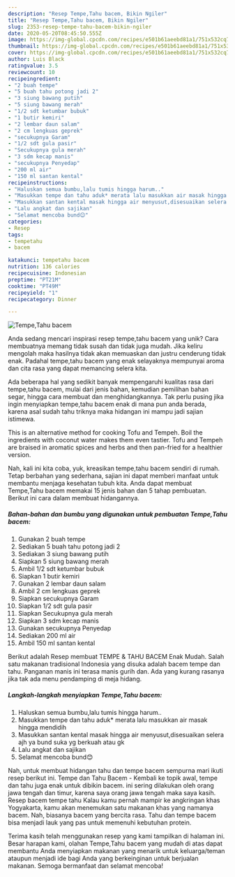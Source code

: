```yaml
---
description: "Resep Tempe,Tahu bacem, Bikin Ngiler"
title: "Resep Tempe,Tahu bacem, Bikin Ngiler"
slug: 2353-resep-tempe-tahu-bacem-bikin-ngiler
date: 2020-05-20T08:45:50.555Z
image: https://img-global.cpcdn.com/recipes/e501b61aeebd81a1/751x532cq70/tempetahu-bacem-foto-resep-utama.jpg
thumbnail: https://img-global.cpcdn.com/recipes/e501b61aeebd81a1/751x532cq70/tempetahu-bacem-foto-resep-utama.jpg
cover: https://img-global.cpcdn.com/recipes/e501b61aeebd81a1/751x532cq70/tempetahu-bacem-foto-resep-utama.jpg
author: Luis Black
ratingvalue: 3.5
reviewcount: 10
recipeingredient:
- "2 buah tempe"
- "5 buah tahu potong jadi 2"
- "3 siung bawang putih"
- "5 siung bawang merah"
- "1/2 sdt ketumbar bubuk"
- "1 butir kemiri"
- "2 lembar daun salam"
- "2 cm lengkuas geprek"
- "secukupnya Garam"
- "1/2 sdt gula pasir"
- "Secukupnya gula merah"
- "3 sdm kecap manis"
- "secukupnya Penyedap"
- "200 ml air"
- "150 ml santan kental"
recipeinstructions:
- "Haluskan semua bumbu,lalu tumis hingga harum.."
- "Masukkan tempe dan tahu aduk* merata lalu masukkan air masak hingga mendidih"
- "Masukkan santan kental masak hingga air menyusut,disesuaikan selera ajh ya bund suka yg berkuah atau gk"
- "Lalu angkat dan sajikan"
- "Selamat mencoba bund😊"
categories:
- Resep
tags:
- tempetahu
- bacem

katakunci: tempetahu bacem 
nutrition: 136 calories
recipecuisine: Indonesian
preptime: "PT21M"
cooktime: "PT49M"
recipeyield: "1"
recipecategory: Dinner

---
```



![Tempe,Tahu bacem](https://img-global.cpcdn.com/recipes/e501b61aeebd81a1/751x532cq70/tempetahu-bacem-foto-resep-utama.jpg)

Anda sedang mencari inspirasi resep tempe,tahu bacem yang unik? Cara membuatnya memang tidak susah dan tidak juga mudah. Jika keliru mengolah maka hasilnya tidak akan memuaskan dan justru cenderung tidak enak. Padahal tempe,tahu bacem yang enak selayaknya mempunyai aroma dan cita rasa yang dapat memancing selera kita.

Ada beberapa hal yang sedikit banyak mempengaruhi kualitas rasa dari tempe,tahu bacem, mulai dari jenis bahan, kemudian pemilihan bahan segar, hingga cara membuat dan menghidangkannya. Tak perlu pusing jika ingin menyiapkan tempe,tahu bacem enak di mana pun anda berada, karena asal sudah tahu triknya maka hidangan ini mampu jadi sajian istimewa.

This is an alternative method for cooking Tofu and Tempeh. Boil the ingredients with coconut water makes them even tastier. Tofu and Tempeh are braised in aromatic spices and herbs and then pan-fried for a healthier version.


Nah, kali ini kita coba, yuk, kreasikan tempe,tahu bacem sendiri di rumah. Tetap berbahan yang sederhana, sajian ini dapat memberi manfaat untuk membantu menjaga kesehatan tubuh kita. Anda dapat membuat Tempe,Tahu bacem memakai 15 jenis bahan dan 5 tahap pembuatan. Berikut ini cara dalam membuat hidangannya.

<!--inarticleads1-->

##### Bahan-bahan dan bumbu yang digunakan untuk pembuatan Tempe,Tahu bacem:

1. Gunakan 2 buah tempe
1. Sediakan 5 buah tahu potong jadi 2
1. Sediakan 3 siung bawang putih
1. Siapkan 5 siung bawang merah
1. Ambil 1/2 sdt ketumbar bubuk
1. Siapkan 1 butir kemiri
1. Gunakan 2 lembar daun salam
1. Ambil 2 cm lengkuas geprek
1. Siapkan secukupnya Garam
1. Siapkan 1/2 sdt gula pasir
1. Siapkan Secukupnya gula merah
1. Siapkan 3 sdm kecap manis
1. Gunakan secukupnya Penyedap
1. Sediakan 200 ml air
1. Ambil 150 ml santan kental


Berikut adalah Resep membuat TEMPE &amp; TAHU BACEM Enak Mudah. Salah satu makanan tradisional Indonesia yang disuka adalah bacem tempe dan tahu. Panganan manis ini terasa manis gurih dan. Ada yang kurang rasanya jika tak ada menu pendamping di meja hidang. 

<!--inarticleads2-->

##### Langkah-langkah menyiapkan Tempe,Tahu bacem:

1. Haluskan semua bumbu,lalu tumis hingga harum..
1. Masukkan tempe dan tahu aduk* merata lalu masukkan air masak hingga mendidih
1. Masukkan santan kental masak hingga air menyusut,disesuaikan selera ajh ya bund suka yg berkuah atau gk
1. Lalu angkat dan sajikan
1. Selamat mencoba bund😊


Nah, untuk membuat hidangan tahu dan tempe bacem sempurna mari ikuti resep berikut ini. Tempe dan Tahu Bacem - Kembali ke topik awal, tempe dan tahu juga enak untuk dibikin bacem. ini sering dilakukan oleh orang jawa tengah dan timur, karena saya orang jawa tengah maka saya kasih. Resep bacem tempe tahu Kalau kamu pernah mampir ke angkringan khas Yogyakarta, kamu akan menemukan satu makanan khas yang namanya bacem. Nah, biasanya bacem yang bercita rasa. Tahu dan tempe bacem bisa menjadi lauk yang pas untuk memenuhi kebutuhan protein. 

Terima kasih telah menggunakan resep yang kami tampilkan di halaman ini. Besar harapan kami, olahan Tempe,Tahu bacem yang mudah di atas dapat membantu Anda menyiapkan makanan yang menarik untuk keluarga/teman ataupun menjadi ide bagi Anda yang berkeinginan untuk berjualan makanan. Semoga bermanfaat dan selamat mencoba!
